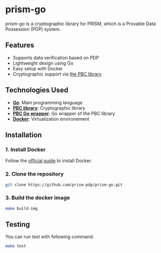 # prism-go

*prism-go* is a cryptographic library for PRISM, which is a Provable Data Possession (PDP) system.

## Features

- Supports data verification based on PDP
- Lightweight design using Go
- Easy setup with Docker
- Cryptographic support via [the PBC library](https://crypto.stanford.edu/pbc/)

## Technologies Used

- [**Go**](https://go.dev/): Main programming language
- [**PBC library**](https://crypto.stanford.edu/pbc/): Cryptographic library
- [**PBC Go wrapper**](https://pkg.go.dev/github.com/nik-u/pbc): Go wrapper of the PBC library 
- [**Docker**](https://www.docker.com/): Virtualization environement

## Installation

### 1. Install Docker

Follow the [official guide](https://docs.docker.com/get-docker/) to install Docker.

### 2. Clone the repository

```bash
git clone https://github.com/prism-pdp/prism-go.git
```

### 3. Build the docker image

```bash
make build-img
```

## Testing

You can run test with following command.

```sh
make test
```

